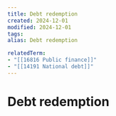 ```yaml
---
title: Debt redemption
created: 2024-12-01
modified: 2024-12-01
tags: 
alias: Debt redemption

relatedTerm:
- "[[16816 Public finance]]"
- "[[14191 National debt]]"
---
```

# Debt redemption
